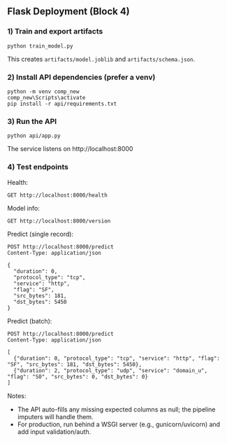 ## Flask Deployment (Block 4)

### 1) Train and export artifacts
```
python train_model.py
```
This creates `artifacts/model.joblib` and `artifacts/schema.json`.

### 2) Install API dependencies (prefer a venv)
```
python -m venv comp_new
comp_new\Scripts\activate
pip install -r api/requirements.txt
```

### 3) Run the API
```
python api/app.py
```
The service listens on http://localhost:8000

### 4) Test endpoints

Health:
```
GET http://localhost:8000/health
```

Model info:
```
GET http://localhost:8000/version
```

Predict (single record):
```
POST http://localhost:8000/predict
Content-Type: application/json

{
  "duration": 0,
  "protocol_type": "tcp",
  "service": "http",
  "flag": "SF",
  "src_bytes": 181,
  "dst_bytes": 5450
}
```

Predict (batch):
```
POST http://localhost:8000/predict
Content-Type: application/json

[
  {"duration": 0, "protocol_type": "tcp", "service": "http", "flag": "SF", "src_bytes": 181, "dst_bytes": 5450},
  {"duration": 2, "protocol_type": "udp", "service": "domain_u", "flag": "S0", "src_bytes": 0, "dst_bytes": 0}
]
```

Notes:
- The API auto-fills any missing expected columns as null; the pipeline imputers will handle them.
- For production, run behind a WSGI server (e.g., gunicorn/uvicorn) and add input validation/auth.


